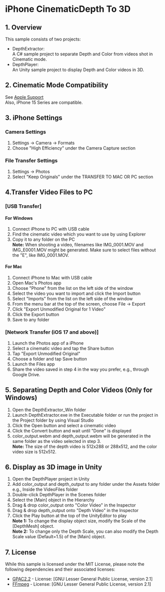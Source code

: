 # iPhone CinematicDepth To 3D

## 1. Overview

This sample consists of two projects:
- DepthExtractor:<br>
A C# sample project to separate Depth and Color from videos shot in Cinematic mode.
- DepthPlayer:<br>
An Unity sample project to display Depth and Color videos in 3D.

## 2. Cinematic Mode Compatibility
See [Apple Support](https://support.apple.com/ja-jp/HT212778)  
Also, iPhone 15 Series are compatible.

## 3. iPhone Settings

### Camera Settings
1. Settings -> Camera -> Formats
2. Choose "High Efficiency" under the Camera Capture section

### File Transfer Settings
1. Settings -> Photos
2. Select "Keep Originals" under the TRANSFER TO MAC OR PC section

## 4.Transfer Video Files to PC

### [USB Transfer]

#### For Windows
1. Connect iPhone to PC with USB cable
2. Find the cinematic video which you want to use by using Explorer
3. Copy it to any folder on the PC  
   **Note:** When shooting a video, filenames like IMG_0001.MOV and IMG_E0001.MOV might be generated. Make sure to select files without the "E", like IMG_0001.MOV.

#### For Mac
1. Connect iPhone to Mac with USB cable
2. Open Mac's Photos app
3. Choose "Phone" from the list on the left side of the window
4. Select the video you want to import and click the Import button
5. Select "Imports" from the list on the left side of the window
6. From the menu bar at the top of the screen, choose File -> Export
7. Click "Export Unmodified Original for 1 Video"
8. Click the Export button
9. Save to any folder

### [Network Transfer (iOS 17 and above)]
1. Launch the Photos app of a iPhone
2. Select a cinematic video and tap the Share button
3. Tap "Export Unmodified Original"
4. Choose a folder and tap Save button
5. Launch the Files app
6. Share the video saved in step 4 in the way you prefer, e.g., through Google Drive.

## 5. Separating Depth and Color Videos (Only for Windows)
1. Open the DepthExtractor_Win folder
2. Launch DepthExtractor.exe in the Executable folder or run the project in the Project folder by using Visual Studio
3. Click the Open button and select a cinematic video
4. Click the Convert button and wait until "Done" is displayed
5. color_output.webm and depth_output.webm will be generated in the same folder as the video selected in step 3.  
   **Note:** The size of the depth video is 512x288 or 288x512, and the color video size is 512x512.

## 6. Display as 3D image in Unity
1. Open the DepthPlayer project in Unity
2. Add color_output and depth_output to any folder under the Assets folder  
   e.g., Inside the VideoFiles folder
3. Double-click DepthPlayer in the Scenes folder
4. Select the [Main] object in the Hierarchy
5. Drag & drop color_output onto "Color Video" in the Inspector
6. Drag & drop depth_output onto "Depth Video" in the Inspector
7. Click the Play button at the top of the UnityEditor to play  
   **Note 1:** To change the display object size, modify the Scale of the [DepthMesh] object.  
   **Note 2:** To change only the Depth Scale, you can also modify the Depth Scale value (Default=1.5) of the [Main] object.

## 7. License
While this sample is licensed under the MIT License, please note the following dependencies and their associated licenses:
- [GPAC2.2](https://gpac.wp.imt.fr/) - License: [GNU Lesser General Public License, version 2.1]
- [FFmpeg](https://ffmpeg.org/) - License: [GNU Lesser General Public License, version 2.1]
